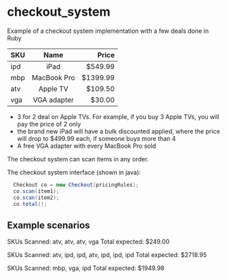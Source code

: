 # checkout_system

Example of a checkout system implementation with a few deals done in Ruby

| SKU     | Name        | Price    |
| --------|:-----------:| --------:|
| ipd     | iPad  | $549.99  |
| mbp     | MacBook Pro | $1399.99 |
| atv     | Apple TV    | $109.50  |
| vga     | VGA adapter | $30.00   |

- 3 for 2 deal on Apple TVs. For example, if you buy 3 Apple TVs, you will pay the price of 2 only
- the brand new iPad will have a bulk discounted applied, where the price will drop to $499.99 each, if someone buys more than 4
- A free VGA adapter with every MacBook Pro sold

The checkout system can scan items in any order.

The checkout system interface (shown in java):

```java
  Checkout co = new Checkout(pricingRules);
  co.scan(item1);
  co.scan(item2);
  co.total();
```

Example scenarios
-----------------

SKUs Scanned: atv, atv, atv, vga
Total expected: $249.00

SKUs Scanned: atv, ipd, ipd, atv, ipd, ipd, ipd
Total expected: $2718.95

SKUs Scanned: mbp, vga, ipd
Total expected: $1949.98


